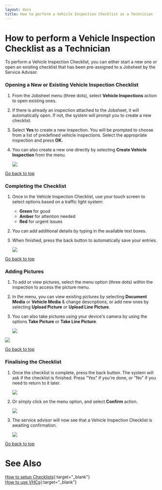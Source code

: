 ```yaml
---
layout: docs
title: How to perform a Vehicle Inspection Checklist as a Technician
---
```


<a name="top"></a>

# How to perform a Vehicle Inspection Checklist as a Technician
To perform a Vehicle Inspection Checklist, you can either start a new one or open an existing checklist that has been pre-assigned to a Jobsheet by the Service Advisor.

### Opening a New or Existing Vehicle Inspection Checklist
1. From the Jobsheet menu (three dots), select **Vehicle Inspections** action to open existing ones.
2. If there is already an inspection attached to the Jobsheet, it will automatically open. If not, the system will prompt you to create a new checklist.
3. Select **Yes** to create a new inspection. You will be prompted to choose from a list of predefined vehicle inspections. Select the appropriate inspection and press **OK.**
4. You can also create a new one directly by selecting **Create Vehicle Inspection** from the menu.
 
   ![](media/garagehive-technician-vehicleinspection.png)


[Go back to top](#top)

### Completing the Checklist
1. Once in the Vehicle Inspection Checklist, use your touch screen to select options based on a traffic light system:
      * **Green** for good 
      * **Amber** for attention needed 
      * **Red** for urgent issues
2. You can add additional details by typing in the available text boxes.
3. When finished, press the back button to automatically save your entries.

   ![](media/garagehive-technician-vehicleinspection-complete.png)


[Go back to top](#top)

### Adding Pictures
1. To add or view pictures, select the menu option (three dots) within the inspection to access the picture menu.
2. In the menu, you can view existing pictures by selecting **Document Media** or **Vehicle Media** & change descriptions, or add new ones by selecting **Upload Picture** or **Upload Line Picture**.
3. You can also take pictures using your device's camera by using the options **Take Picture** or **Take Line Picture**.

   ![](media/garagehive-technician-vehicleinspection-pictures.png)

![](media/garagehive-technician-vehicleinspection-pictures-upload.png)


[Go back to top](#top)

### Finalising the Checklist
1. Once the checklist is complete, press the back button. The system will ask if the checklist is finished. Press "Yes" if you're done, or "No" if you need to return to it later.

   ![](media/garagehive-technician-vehicleinspection-complete-question.png)

2. Or simply click on the menu option, and select **Confirm** action.

   ![](media/garagehive-technician-vehicleinspection-complete-confirm.png)

3. The service advisor will now see that a Vehicle Inspection Checklist is awaiting confirmation.

   ![](media/garagehive-technician-vehicleinspection-awaiting-confirmation.png)


[Go back to top](#top)

# See Also
[How to setup Checklists](garagehive-checklist-how-to-create.html "How to setup Checklists in Garage Hive"){:target="_blank"} \
[How to use VHCs](/docs/garagehive-VHC.html "How to use VHCs"){:target="_blank"}
